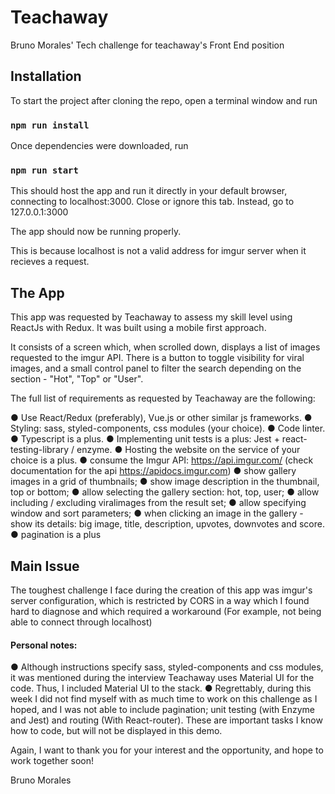 # Teachaway

Bruno Morales' Tech challenge for teachaway's Front End position

## Installation

To start the project after cloning the repo, open a terminal window and run

### `npm run install`

Once dependencies were downloaded, run

### `npm run start`

This should host the app and run it directly in your default browser, connecting to localhost:3000.
Close or ignore this tab. Instead, go to 127.0.0.1:3000

The app should now be running properly.

This is because localhost is not a valid address for imgur server when it recieves a request.

## The App

This app was requested by Teachaway to assess my skill level using ReactJs with Redux. It was built using a mobile first approach.

It consists of a screen which, when scrolled down, displays a list of images requested to the imgur API. There is a button to toggle visibility for viral images, and a small control panel to filter the search depending on the section - "Hot", "Top" or "User".

The full list of requirements as requested by Teachaway are the following:

● Use React/Redux (preferably), Vue.js or other similar js frameworks.
● Styling: sass, styled-components, css modules (your choice).
● Code linter.
● Typescript is a plus.
● Implementing unit tests is a plus: Jest + react-testing-library / enzyme.
● Hosting the website on the service of your choice is a plus.
● consume the Imgur API: https://api.imgur.com/ (check documentation for the api https://apidocs.imgur.com)
● show gallery images in a grid of thumbnails;
● show image description in the thumbnail, top or bottom;
● allow selecting the gallery section: hot, top, user;
● allow including / excluding viralimages from the result set;
● allow specifying window and sort parameters;
● when clicking an image in the gallery - show its details: big image, title, description, upvotes, downvotes and score.
● pagination is a plus

## Main Issue

The toughest challenge I face during the creation of this app was imgur's server configuration, which is restricted by CORS in a way which I found hard to diagnose and which required a workaround (For example, not being able to connect through localhost)

#### Personal notes:

● Although instructions specify sass, styled-components and css modules, it was mentioned during the interview Teachaway uses Material UI for the code. Thus, I included Material UI to the stack.
● Regrettably, during this week I did not find myself with as much time to work on this challenge as I hoped, and I was not able to include pagination; unit testing (with Enzyme and Jest) and routing (With React-router). These are important tasks I know how to code, but will not be displayed in this demo.

Again, I want to thank you for your interest and the opportunity, and hope to work together soon!

Bruno Morales
